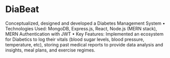 # DiaBeat
Conceptualized, designed and developed a 
Diabetes Management System
 • Technologies Used: MongoDB, Express.js, React, 
Node.js (MERN stack),  MERN Authentication with 
JWT
 • Key Features: Implemented an ecosystem for 
Diabetics to log their vitals (blood sugar levels, 
blood pressure, temperature, etc), storing past 
medical reports to provide data analysis and 
insights, meal plans, and exercise regimes.
